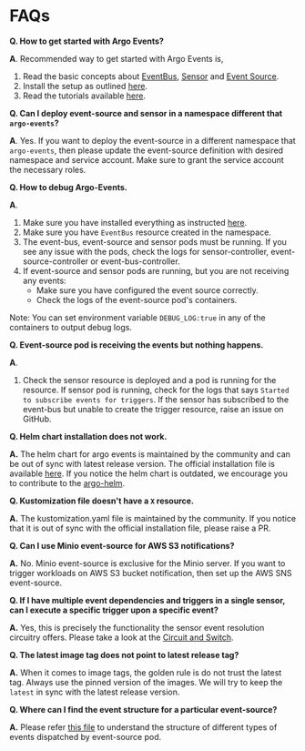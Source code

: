 # FAQs

**Q. How to get started with Argo Events?**

**A**. Recommended way to get started with Argo Events is,

 1. Read the basic concepts about [EventBus](https://argoproj.github.io/argo-events/concepts/eventbus/), [Sensor](https://argoproj.github.io/argo-events/concepts/sensor/) and [Event Source](https://argoproj.github.io/argo-events/concepts/event_source/).
 2. Install the setup as outlined [here](https://argoproj.github.io/argo-events/installation/).
 3. Read the tutorials available [here](https://argoproj.github.io/argo-events/tutorials/01-introduction/). 

**Q. Can I deploy event-source and sensor in a namespace different that `argo-events`?**

**A**.   Yes. If you want to deploy the event-source in a different namespace that `argo-events`, then please update the
event-source definition with desired namespace and service account. Make sure to grant the service account the necessary roles.

**Q. How to debug Argo-Events.**

**A**.

1. Make sure you have installed everything as instructed [here](https://argoproj.github.io/argo-events/installation/).
1. Make sure you have `EventBus` resource created in the namespace.
1. The  event-bus, event-source and sensor pods must be running. If you see any issue with the pods, check the logs
   for sensor-controller, event-source-controller or event-bus-controller.
1. If event-source and sensor pods are running, but you are not receiving any events:
     * Make sure you have configured the event source correctly.
     * Check the logs of the event-source pod's containers.

Note: You can set environment variable `DEBUG_LOG:true` in any of the containers to output debug logs.

**Q. Event-source pod is receiving the events but nothing happens.**

**A**. 

1. Check the sensor resource is deployed and a pod is running for the resource.
If sensor pod is running, check for the logs that says `Started to subscribe events for triggers`.
If the sensor has subscribed to the event-bus but unable to create the trigger resource, raise an issue on GitHub. 

**Q. Helm chart installation does not work.**

**A.** The helm chart for argo events is maintained by the community and can be out of sync with latest release version. The official installation file is available [here](https://raw.githubusercontent.com/argoproj/argo-events/stable/manifests/install.yaml).
If you notice the helm chart is outdated, we encourage you to contribute to the [argo-helm](https://github.com/argoproj/argo-helm).

**Q. Kustomization file doesn't have a `X` resource.**

**A.** The kustomization.yaml file is maintained by the community. If you notice that it is out of sync with the official installation file, please
raise a PR.

**Q. Can I use Minio event-source for AWS S3 notifications?**

**A.** No. Minio event-source is exclusive for the Minio server. If you want to trigger workloads on AWS S3 bucket notification,
   then set up the AWS SNS event-source.

**Q. If I have multiple event dependencies and triggers in a single sensor, can I execute a specific trigger upon a specific event?**  

**A.** Yes, this is precisely the functionality the sensor event resolution circuitry offers. Please take a look at the [Circuit and Switch](https://argoproj.github.io/argo-events/tutorials/06-circuit-and-switch/).

**Q. The latest image tag does not point to latest release tag?**

**A.** When it comes to image tags, the golden rule is do not trust the latest tag. Always use the pinned version of the images.
   We will try to keep the `latest` in sync with the latest release version.

**Q. Where can I find the event structure for a particular event-source?**

**A.** Please refer [this file](https://github.com/argoproj/argo-events/blob/master/pkg/apis/eventsource/v1alpha1/types.go) to understand the structure of different types of events dispatched by event-source pod.
